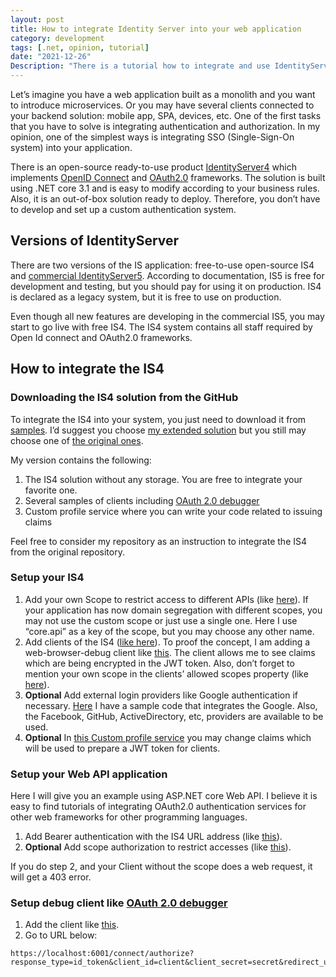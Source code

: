 ```yaml
---
layout: post
title: How to integrate Identity Server into your web application
category: development
tags: [.net, opinion, tutorial]
date: "2021-12-26"
Description: "There is a tutorial how to integrate and use IdentityServer4 in your web application"
---
```


Let’s imagine you have a web application built as a monolith and you want to introduce microservices. Or you may have several clients connected to your backend solution: mobile app, SPA, devices, etc. One of the first tasks that you have to solve is integrating authentication and authorization. In my opinion, one of the simplest ways is integrating SSO (Single-Sign-On system) into your application.

There is an open-source ready-to-use product [IdentityServer4](https://github.com/IdentityServer/IdentityServer4) which implements [OpenID Connect](https://openid.net/connect/) and [OAuth2.0](https://datatracker.ietf.org/doc/html/rfc6749) frameworks. The solution is built using .NET core 3.1 and is easy to modify according to your business rules. Also, it is an out-of-box solution ready to deploy. Therefore, you don’t have to develop and set up a custom authentication system.

## Versions of IdentityServer

There are two versions of the IS application: free-to-use open-source IS4 and [commercial IdentityServer5](https://duendesoftware.com/products/identityserver). According to documentation, IS5 is free for development and testing, but you should pay for using it on production. IS4 is declared as a legacy system, but it is free to use on production.

Even though all new features are developing in the commercial IS5, you may start to go live with free IS4. The IS4 system contains all staff required by Open Id connect and OAuth2.0 frameworks.

## How to integrate the IS4

### Downloading the IS4 solution from the GitHub

To integrate the IS4 into your system, you just need to download it from [samples](https://github.com/IdentityServer/IdentityServer4/tree/main/samples/Quickstarts). I’d suggest you choose [my extended solution](https://github.com/maximgorbatyuk/IdentityServerForAll) but you still may choose one of [the original ones](https://github.com/IdentityServer/IdentityServer4/tree/main/samples/Quickstarts).

My version contains the following:

1. The IS4 solution without any storage. You are free to integrate your favorite one.
2. Several samples of clients including [OAuth 2.0 debugger](https://oauthdebugger.com)
3. Custom profile service where you can write your code related to issuing claims

Feel free to consider my repository as an instruction to integrate the IS4 from the original repository.

### Setup your IS4

1. Add your own Scope to restrict access to different APIs (like [here](https://github.com/maximgorbatyuk/IdentityServerForAll/blob/master/src/IdentityServer/Config/IdentityConfig.cs#L26)). If your application has now domain segregation with different scopes, you may not use the custom scope or just use a single one. Here I use “core.api” as a key of the scope, but you may choose any other name.
2. Add clients of the IS4 ([like here](https://github.com/maximgorbatyuk/IdentityServerForAll/blob/master/src/IdentityServer/Config/IdentityConfig.cs#L30)). To proof the concept, I am adding a web-browser-debug client like [this](https://github.com/maximgorbatyuk/IdentityServerForAll/blob/master/src/IdentityServer/Config/Clients/WebBrowserStubClient.cs#L7). The client allows me to see claims which are being encrypted in the JWT token. Also, don’t forget to mention your own scope in the clients’ allowed scopes property (like [here](https://github.com/maximgorbatyuk/IdentityServerForAll/blob/master/src/IdentityServer/Config/Clients/InteractiveMvcClient.cs#L26)).
3. __Optional__ Add external login providers like Google authentication if necessary. [Here](https://github.com/maximgorbatyuk/IdentityServerForAll/blob/master/src/IdentityServer/Config/ExternalAuthProviders.cs#L13) I have a sample code that integrates the Google. Also, the Facebook, GitHub, ActiveDirectory, etc, providers are available to be used.
4. __Optional__ In [this Custom profile service](https://github.com/maximgorbatyuk/IdentityServerForAll/blob/master/src/IdentityServer/Config/CustomProfileService.cs#L20) you may change claims which will be used to prepare a JWT token for clients.

### Setup your Web API application

Here I will give you an example using ASP.NET core Web API. I believe it is easy to find tutorials of integrating OAuth2.0 authentication services for other web frameworks for other programming languages.

1. Add Bearer authentication with the IS4 URL address (like [this](https://github.com/maximgorbatyuk/IdentityServerForAll/blob/master/src/WebApi/Startup.cs#L16)).
2. __Optional__ Add scope authorization to restrict accesses (like [this](https://github.com/maximgorbatyuk/IdentityServerForAll/blob/master/src/WebApi/Startup.cs#L30)).

If you do step 2, and your Client without the scope does a web request, it will get a 403 error.

### Setup debug client like [OAuth 2.0 debugger](https://oauthdebugger.com)

1. Add the client like [this](https://github.com/maximgorbatyuk/IdentityServerForAll/blob/master/src/IdentityServer/Config/Clients/WebBrowserStubClient.cs#L14).
2. Go to URL below:

```
https://localhost:6001/connect/authorize?response_type=id_token&client_id=client&client_secret=secret&redirect_uri=https%3A%2F%2Foauthdebugger.com%2Fdebug&scope=openid%20email%20profile&nonce=wnpup8t4v2b
```
